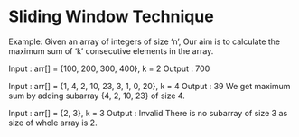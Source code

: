 # Sliding Window Technique
Example: Given an array of integers of size ‘n’, Our aim is to calculate the maximum sum of ‘k’ consecutive elements in the array.

Input  : arr[] = {100, 200, 300, 400}, k = 2
Output : 700

Input  : arr[] = {1, 4, 2, 10, 23, 3, 1, 0, 20}, k = 4 
Output : 39
We get maximum sum by adding subarray {4, 2, 10, 23} of size 4.

Input  : arr[] = {2, 3}, k = 3
Output : Invalid
There is no subarray of size 3 as size of whole array is 2.

